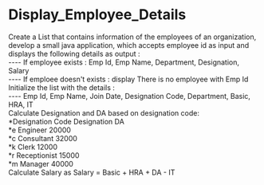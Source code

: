 # Display_Employee_Details
Create a List that contains information of the employees of an organization, develop a small java application, which accepts employee id as input and displays the following details as output : <br>
---- If employee exists : Emp Id, Emp Name, Department, Designation, Salary<br>
---- If emploee doesn't exists : display There is no employee with Emp Id<br>
Initialize the list with the details :<br>
---- Emp Id, Emp Name, Join Date, Designation Code, Department, Basic, HRA, IT<br>
Calculate Designation and DA based on designation code:<br>
*Designation Code    Designation    DA<br>
*e                 Engineer      20000<br>
*c                 Consultant    32000<br>
*k                 Clerk         12000<br>
*r                 Receptionist  15000<br>
*m                 Manager       40000<br>
Calculate Salary as Salary = Basic + HRA + DA - IT<br>
